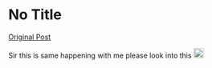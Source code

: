 # No Title

[Original Post](https://discourse.onlinedegree.iitm.ac.in/t/169029/569)

<p>Sir this is same happening with me please look into this <img src="https://emoji.discourse-cdn.com/google/disappointed_face.png?v=14" title=":disappointed_face:" class="emoji" alt=":disappointed_face:" loading="lazy" width="20" height="20"></p>